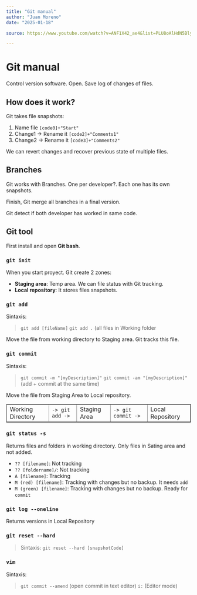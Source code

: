 ```yaml
---
title: "Git manual"
author: "Juan Moreno"
date: "2025-01-18"

source: https://www.youtube.com/watch?v=ANF1X42_ae4&list=PLU8oAlHdN5BlyaPFiNQcV0xDqy0eR35aU<

---
```


# Git manual
Control version software. Open. Save log of changes of files.

## How does it work?

Git takes file snapshots:

1. Name file ```[code0]+"Start"```
2. Change1 -> Rename it ```[code2]+"Comments1"```
3. Change2 -> Rename it ```[code3]+"Comments2"```

We can revert changes and recover previous state of multiple files.

## Branches
Git works with Branches. One per developer?. Each one has its own snapshots.

Finish, Git merge all branches in a final version.

Git detect if both developer has worked in same code.

## Git tool
First install and open **Git bash**.

### ```git init```
When you start proyect. Git create 2 zones:

- **Staging area**: Temp area. We can file status with Git tracking.
- **Local repository**: It stores files snapshots.

### ```git add```
Sintaxis:
>```git add [fileName]```
>```git add .``` (all files in Working folder

Move the file from working directory to Staging area. Git tracks this file.

### ```git commit```
Sintaxis:
>```git commit -m "[myDescription]"```
>```git commit -am "[myDescription]"``` (add + commit at the same time)

Move the file from Staging Area to Local repository.

<table border="1">
<tr>
	<td>Working Directory</td>
	<td><code>-> git add -></code></td>
	<td>Staging Area</td>
	<td><code>-> git commit -></code></td>
	<td>Local Repository</td>
</tr>
</table>

### ```git status -s```
Returns files and folders in working directory. Only files in Sating area and not added.

- ```?? [filename]```: Not tracking
- ```?? [foldername]/```: Not tracking
- ```A [filename]```: Tracking
- ```M (red) [filename]```: Tracking with changes but no backup. It needs ```add```
- ```M (green) [filename]```: Tracking with changes but no backup. Ready for ```commit```

### ```git log --oneline```
Returns versions in Local Repository

### ```git reset --hard```
>Sintaxis: ```git reset --hard [snapshotCode]```

### ```vim```
Sintaxis:
>```git commit --amend``` (open commit in text editor)
>```i:``` (Editor mode)


























